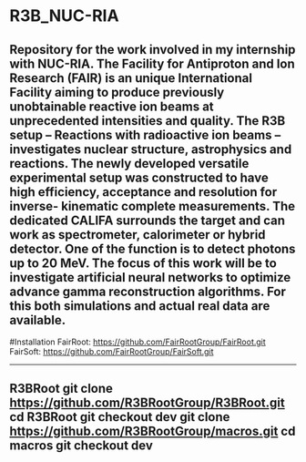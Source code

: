 # R3B_NUC-RIA
Repository for the work involved in my internship with NUC-RIA.
The Facility for Antiproton and Ion Research (FAIR) is an unique International Facility aiming to produce previously unobtainable reactive ion beams at unprecedented intensities and quality. 
The R3B setup – Reactions with radioactive ion beams – investigates nuclear structure, astrophysics and reactions. 
The newly developed versatile experimental setup was constructed to have high efficiency, acceptance and resolution for inverse- kinematic complete measurements. 
The dedicated CALIFA surrounds the target and can work as spectrometer, calorimeter or hybrid detector. One of the function is to detect photons up to 20 MeV. 
The focus of this work will be to investigate artificial neural networks to optimize advance gamma reconstruction algorithms. For this both simulations and actual real data are available.
-----
#Installation
FairRoot: https://github.com/FairRootGroup/FairRoot.git
FairSoft: https://github.com/FairRootGroup/FairSoft.git

-----
R3BRoot
git clone https://github.com/R3BRootGroup/R3BRoot.git
cd R3BRoot
git checkout dev
git clone https://github.com/R3BRootGroup/macros.git
cd macros
git checkout dev
-----
